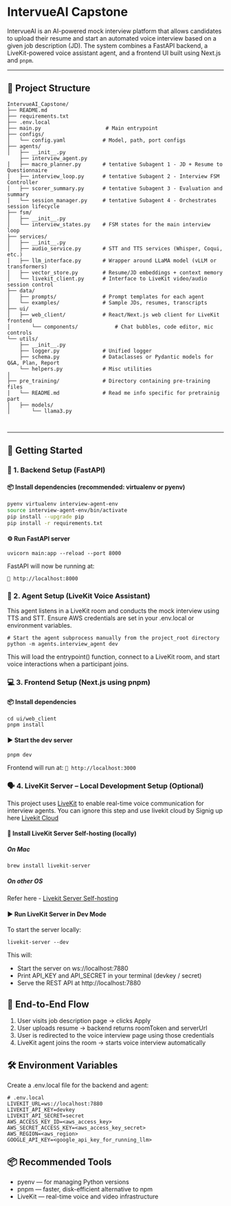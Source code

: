 # IntervueAI Capstone

IntervueAI is an AI-powered mock interview platform that allows candidates to upload their resume and start an automated voice interview based on a given job description (JD). The system combines a FastAPI backend, a LiveKit-powered voice assistant agent, and a frontend UI built using Next.js and `pnpm`.

---

## 🧱 Project Structure

```
IntervueAI_Capstone/
├── README.md
├── requirements.txt
├── .env.local
├── main.py                     # Main entrypoint
├── configs/
│   └── config.yaml            # Model, path, port configs
├── agents/
│   ├── __init__.py
    ├── interview_agent.py
│   ├── macro_planner.py       # tentative Subagent 1 - JD + Resume to Questionnaire
│   ├── interview_loop.py      # tentative Subagent 2 - Interview FSM Controller
│   ├── scorer_summary.py      # tentative Subagent 3 - Evaluation and summary
│   └── session_manager.py     # tentative Subagent 4 - Orchestrates session lifecycle
├── fsm/
│   ├── __init__.py
│   └── interview_states.py    # FSM states for the main interview loop
├── services/
│   ├── __init__.py
│   ├── audio_service.py       # STT and TTS services (Whisper, Coqui, etc.)
│   ├── llm_interface.py       # Wrapper around LLaMA model (vLLM or transformers)
│   ├── vector_store.py        # Resume/JD embeddings + context memory
│   └── livekit_client.py      # Interface to LiveKit video/audio session control
├── data/
│   ├── prompts/               # Prompt templates for each agent
│   └── examples/              # Sample JDs, resumes, transcripts
├── ui/
│   ├── web_client/            # React/Next.js web client for LiveKit frontend
│       └── components/            # Chat bubbles, code editor, mic controls
└── utils/
    ├── __init__.py
    ├── logger.py              # Unified logger
    ├── schema.py              # Dataclasses or Pydantic models for Q&A, Plan, Report
    └── helpers.py             # Misc utilities
│
├── pre_training/              # Directory containing pre-training files 
│   └── README.md              # Read me info specific for pretrainig part
│   ├── models/            
│       └── llama3.py  



```


---

## 🚀 Getting Started

### 🐍 1. Backend Setup (FastAPI)

#### 📦 Install dependencies (recommended: virtualenv or pyenv)

```bash
pyenv virtualenv interview-agent-env
source interview-agent-env/bin/activate
pip install --upgrade pip
pip install -r requirements.txt
```

#### ⚙️ Run FastAPI server
```
uvicorn main:app --reload --port 8000
```
FastAPI will now be running at:

```📍 http://localhost:8000```

### 🤖 2. Agent Setup (LiveKit Voice Assistant)
This agent listens in a LiveKit room and conducts the mock interview using TTS and STT.
Ensure AWS credentials are set in your .env.local or environment variables.

```
# Start the agent subprocess manually from the project_root directory
python -m agents.interview_agent dev
```

This will load the entrypoint() function, connect to a LiveKit room, and start voice interactions when a participant joins.

### 💻 3. Frontend Setup (Next.js using pnpm)
#### 📦 Install dependencies
```
cd ui/web_client
pnpm install
```

#### ▶️ Start the dev server

```
pnpm dev
```
Frontend will run at:
```📍 http://localhost:3000```

### 🗣️ 4. LiveKit Server – Local Development Setup (Optional)

This project uses [LiveKit](https://livekit.io/) to enable real-time voice communication for interview agents. You can ignore this step and
use livekit cloud by Signig up here [Livekit Cloud](https://livekit.io) 

#### 🔧 Install LiveKit Server Self-hosting (locally)

##### On Mac
```
brew install livekit-server
```

##### On other OS
Refer here - [Livekit Server Self-hosting](https://docs.livekit.io/home/self-hosting/local/)

#### ▶️ Run LiveKit Server in Dev Mode
To start the server locally:
```
livekit-server --dev
```
This will:
- Start the server on ws://localhost:7880
- Print API_KEY and API_SECRET in your terminal (devkey / secret)
- Serve the REST API at http://localhost:7880

## 🔗 End-to-End Flow

1. User visits job description page → clicks Apply
2. User uploads resume → backend returns roomToken and serverUrl
3. User is redirected to the voice interview page using those credentials
4. LiveKit agent joins the room → starts voice interview automatically

## 🛠️ Environment Variables

Create a .env.local file for the backend and agent:

```
# .env.local
LIVEKIT_URL=ws://localhost:7880
LIVEKIT_API_KEY=devkey
LIVEKIT_API_SECRET=secret
AWS_ACCESS_KEY_ID=<aws_access_key>
AWS_SECRET_ACCESS_KEY=<aws_access_key_secret>
AWS_REGION=<aws_region>
GOOGLE_API_KEY=<google_api_key_for_running_llm>
```

## 📦 Recommended Tools

- pyenv — for managing Python versions
- pnpm — faster, disk-efficient alternative to npm
- LiveKit — real-time voice and video infrastructure
